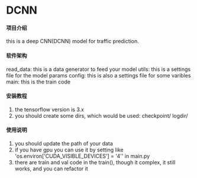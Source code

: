 # DCNN

#### 项目介绍
this is a deep CNN(DCNN) model for traffic prediction.


#### 软件架构
read_data: this is a data generator to feed your model
utils: this is a settings file for the model params
config: this is also a settings file for some varibles
main: this is the train code


#### 安装教程

1. the tensorflow version is 3.x
2. you should create some dirs, which would be used:
    checkpoint/
    logdir/


#### 使用说明

1. you should update the path of your data
2. if you have gpu you can use it by setting like 'os.environ['CUDA_VISIBLE_DEVICES'] = '4'' in main.py
3. there are train and val code in the train(), though it complex, it still works, and you can refactor it